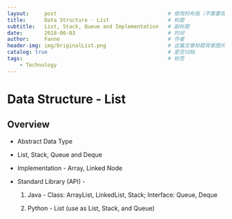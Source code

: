 ```yaml
---
layout:     post   				                    # 使用的布局（不需要改）
title:      Data Structure - List 				    # 标题 
subtitle:   List, Stack, Queue and Implementation   # 副标题
date:       2018-06-03			                    # 时间
author:     Fanne 						            # 作者
header-img: img/OriginalList.png                    # 这篇文章标题背景图片
catalog: true 						                # 是否归档
tags:								                # 标签
    - Technology
---
```


# Data Structure - List

## Overview

* Abstract Data Type

* List, Stack, Queue and Deque

* Implementation - Array, Linked Node

* Standard Library (API) - 

    1. Java - Class: ArrayList, LinkedList, Stack; Interface: Queue, Deque
    
    2. Python - List (use as List, Stack, and Queue)
